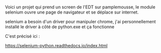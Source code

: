 Voici un projet qui prend un screen de l'EDT sur pamplemousse, le module selenium ouvre une page de navigateur et se déplace sur internet.

selenium a besoin d'un driver pour manipuler chrome, j'ai personnellement installé le driver à côté de python.exe et ça fonctionne 

C'est précisé ici : 

https://selenium-python.readthedocs.io/index.html